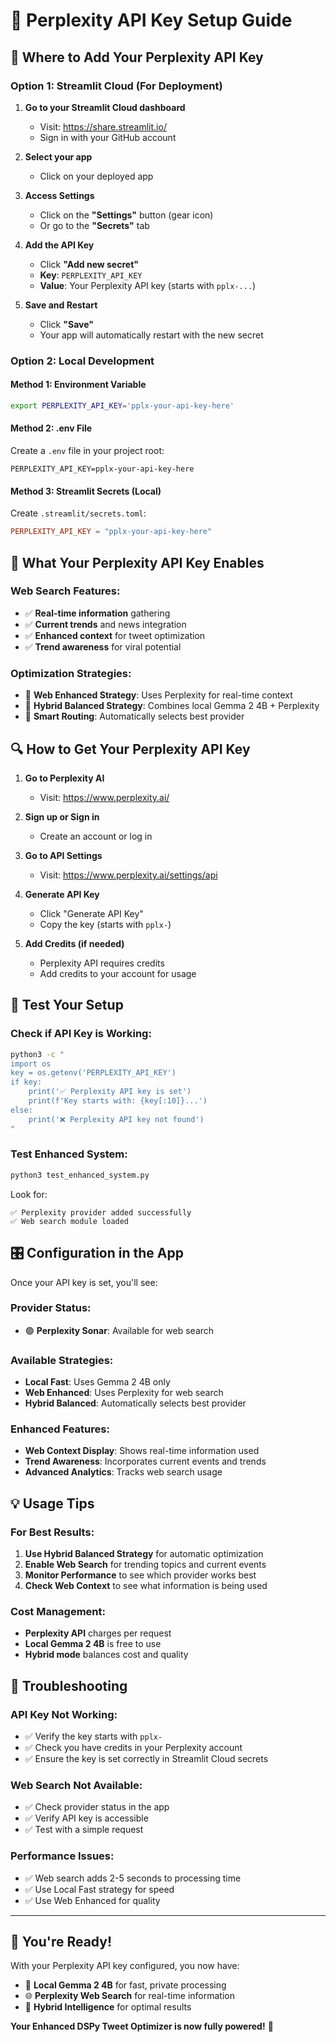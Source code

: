 # 🔑 Perplexity API Key Setup Guide

## 📍 **Where to Add Your Perplexity API Key**

### **Option 1: Streamlit Cloud (For Deployment)**

1. **Go to your Streamlit Cloud dashboard**
   - Visit: https://share.streamlit.io/
   - Sign in with your GitHub account

2. **Select your app**
   - Click on your deployed app

3. **Access Settings**
   - Click on the **"Settings"** button (gear icon)
   - Or go to the **"Secrets"** tab

4. **Add the API Key**
   - Click **"Add new secret"**
   - **Key**: `PERPLEXITY_API_KEY`
   - **Value**: Your Perplexity API key (starts with `pplx-...`)

5. **Save and Restart**
   - Click **"Save"**
   - Your app will automatically restart with the new secret

### **Option 2: Local Development**

#### **Method 1: Environment Variable**
```bash
export PERPLEXITY_API_KEY='pplx-your-api-key-here'
```

#### **Method 2: .env File**
Create a `.env` file in your project root:
```
PERPLEXITY_API_KEY=pplx-your-api-key-here
```

#### **Method 3: Streamlit Secrets (Local)**
Create `.streamlit/secrets.toml`:
```toml
PERPLEXITY_API_KEY = "pplx-your-api-key-here"
```

## 🎯 **What Your Perplexity API Key Enables**

### **Web Search Features:**
- ✅ **Real-time information** gathering
- ✅ **Current trends** and news integration
- ✅ **Enhanced context** for tweet optimization
- ✅ **Trend awareness** for viral potential

### **Optimization Strategies:**
- 🚀 **Web Enhanced Strategy**: Uses Perplexity for real-time context
- 🚀 **Hybrid Balanced Strategy**: Combines local Gemma 2 4B + Perplexity
- 🚀 **Smart Routing**: Automatically selects best provider

## 🔍 **How to Get Your Perplexity API Key**

1. **Go to Perplexity AI**
   - Visit: https://www.perplexity.ai/

2. **Sign up or Sign in**
   - Create an account or log in

3. **Go to API Settings**
   - Visit: https://www.perplexity.ai/settings/api

4. **Generate API Key**
   - Click "Generate API Key"
   - Copy the key (starts with `pplx-`)

5. **Add Credits (if needed)**
   - Perplexity API requires credits
   - Add credits to your account for usage

## 🧪 **Test Your Setup**

### **Check if API Key is Working:**
```bash
python3 -c "
import os
key = os.getenv('PERPLEXITY_API_KEY')
if key:
    print('✅ Perplexity API key is set')
    print(f'Key starts with: {key[:10]}...')
else:
    print('❌ Perplexity API key not found')
"
```

### **Test Enhanced System:**
```bash
python3 test_enhanced_system.py
```

Look for:
```
✅ Perplexity provider added successfully
✅ Web search module loaded
```

## 🎛️ **Configuration in the App**

Once your API key is set, you'll see:

### **Provider Status:**
- 🟢 **Perplexity Sonar**: Available for web search

### **Available Strategies:**
- **Local Fast**: Uses Gemma 2 4B only
- **Web Enhanced**: Uses Perplexity for web search
- **Hybrid Balanced**: Automatically selects best provider

### **Enhanced Features:**
- **Web Context Display**: Shows real-time information used
- **Trend Awareness**: Incorporates current events and trends
- **Advanced Analytics**: Tracks web search usage

## 💡 **Usage Tips**

### **For Best Results:**
1. **Use Hybrid Balanced Strategy** for automatic optimization
2. **Enable Web Search** for trending topics and current events
3. **Monitor Performance** to see which provider works best
4. **Check Web Context** to see what information is being used

### **Cost Management:**
- **Perplexity API** charges per request
- **Local Gemma 2 4B** is free to use
- **Hybrid mode** balances cost and quality

## 🐛 **Troubleshooting**

### **API Key Not Working:**
- ✅ Verify the key starts with `pplx-`
- ✅ Check you have credits in your Perplexity account
- ✅ Ensure the key is set correctly in Streamlit Cloud secrets

### **Web Search Not Available:**
- ✅ Check provider status in the app
- ✅ Verify API key is accessible
- ✅ Test with a simple request

### **Performance Issues:**
- ✅ Web search adds 2-5 seconds to processing time
- ✅ Use Local Fast strategy for speed
- ✅ Use Web Enhanced for quality

---

## 🎉 **You're Ready!**

With your Perplexity API key configured, you now have:
- 🤖 **Local Gemma 2 4B** for fast, private processing
- 🌐 **Perplexity Web Search** for real-time information
- 🎯 **Hybrid Intelligence** for optimal results

**Your Enhanced DSPy Tweet Optimizer is now fully powered!** 🚀
